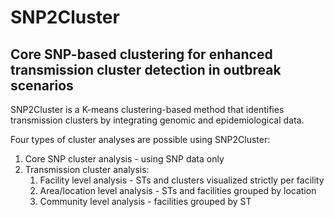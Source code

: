 # SNP2Cluster

## Core SNP-based clustering for enhanced transmission cluster detection in outbreak scenarios

SNP2Cluster is a K-means clustering-based method that identifies transmission clusters by integrating genomic and epidemiological data.

Four types of cluster analyses are possible using SNP2Cluster:

1. Core SNP cluster analysis - using SNP data only
2. Transmission cluster analysis:
    1. Facility level analysis - STs and clusters visualized strictly per facility
    1. Area/location level analysis - STs and facilities grouped by location
    1. Community level analysis - facilities grouped by ST
